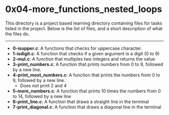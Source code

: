 # 0x04-more_functions_nested_loops
This directory is a project based learning directory containing files for tasks listed in the project.
Below is the list of files, and a short description of what the files do.

---

- **0-isupper.c**: A functions that checks for uppercase character.
- **1-isdigit.c**: A function that checks if a given argument is a digit (0 to 9)
- **2-mul.c**: A function that multiples two integers and returns the value
- **3-print_numbers.c**: A function that prints numbers from 0 to 9, followed by a new line.
- **4-print_most_numbers.c**: A function that prints the numbers from 0 to 9, followed by a new line.
	- Does not print 2 and 4
- **5-more_numbers.c**: A function that prints 10 times the numbers from 0 to 14, followed by a new line
- **6-print_line.c**: A function that draws a straight line in the terminal
- **7-print_diagonal.c**: A function that draws a diagonal line in the terminal

